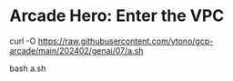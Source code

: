 # Arcade Hero: Enter the VPC
curl -O https://raw.githubusercontent.com/ytono/gcp-arcade/main/202402/genai/07/a.sh

bash a.sh
